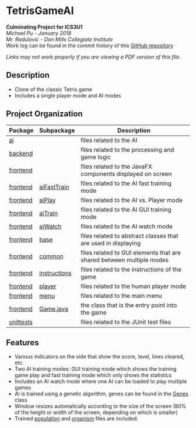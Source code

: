 # TetrisGameAI
**Culminating Project for ICS3U1<br>**
_Michael Pu - January 2018<br>
Mr. Radulovic - Don Mills Collegiate Institute<br>_
Work log can be found in the commit history of this [GitHub repository](https://github.com/mchlp/TetrisGameAI)

*Links may not work properly if you are viewing a PDF version of this file.*

## Description
- Clone of the classic Tetris game
- Includes a single player mode and AI modes

## Project Organization
Package                               |Subpackage                                           | Description
---                                   |---                                                  | ---
[ai](src/main/java/ai)                |                                                     | files related to the AI
[backend](src/main/java/backend)      |                                                     | files related to the processing and game logic          
[frontend](src/main/java/frontend)    |                                                     | files related to the JavaFX components displayed on screen
[frontend](src/main/java/frontend)    |[aiFastTrain](src/main/java/frontend/aifasttrain)    | files related to the AI fast training mode
[frontend](src/main/java/fronted)      |[aiPlay](src/main/java/frontend/aiplay) | files related to the AI vs. Player mode 
[frontend](src/main/java/frontend)    |[aiTrain](src/main/java/frontend/aitrain)            | files related to the AI GUI training mode
[frontend](src/main/java/frontend)    |[aiWatch](src/main/java/frontend/aiwatch)            | files related to the AI watch mode
[frontend](src/main/java/frontend)    |[base](src/main/java/frontend/base)                  | files related to abstract classes that are used in displaying 
[frontend](src/main/java/frontend)    |[common](src/main/java/frontend/common)              | files related to GUI elements that are shared between multiple modes
[frontend](src/main/java/frontend)    |[instructions](src/main/java/fronted/instructions) | files related to the instructions of the game
[frontend](src/main/java/frontend)    |[player](src/main/java/frontend/common)              | files related to the human player mode
[frontend](src/main/java/frontend)    |[menu](src/main/java/frontend/menu)                  | files related to the main menu
[frontend](src/main/java/frontend)    |[Game.java](src/main/java/frontend/Game.java)        | the class that is the entry point into the game
[unittests](src/test/java/unittests)  |                                                      | files related to the JUnit test files

## Features
- Various indicators on the side that show the score, level, lines cleared, etc.
- Two AI training modes: GUI training mode which shows the training game play and fast training mode which only shows the statistics 
- Includes an AI watch mode where one AI can be loaded to play multiple games
- AI is trained using a genetic algorithm, genes can be found in the [Genes](/main/ai/Genes.java) class
- Window resizes automatically according to the size of the screen (80% of the height or width of the screen, depending on which is smaller)
- Trained [population](testPop.pop.ser) and [organism](alpha.org.ser) files are included.
